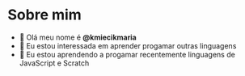 # Sobre mim

- 👋 Olá meu nome é **@kmiecikmaria**
- 👀 Eu estou interessada em aprender progamar outras linguagens
- 🌱 Eu estou aprendendo a progamar recentemente linguagens de JavaScript e Scratch

<!---
kmiecikmaria/kmiecikmaria is a ✨ special ✨ repository because its `README.md` (this file) appears on your GitHub profile.
You can click the Preview link to take a look at your changes.
--->
